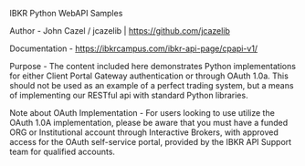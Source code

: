 IBKR Python WebAPI Samples


Author - 
John Cazel / jcazelib  |  https://github.com/jcazelib 

Documentation - 
https://ibkrcampus.com/ibkr-api-page/cpapi-v1/

Purpose -
The content included here demonstrates Python implementations for either Client Portal Gateway authentication or through OAuth 1.0a. This should not be used as an example of a perfect trading system, but a means of implementing our RESTful api with standard Python libraries.

Note about OAuth Implementation -
For users looking to use utilize the OAuth 1.0A implementation, please be aware that you must have a funded ORG or Institutional account through Interactive Brokers, with approved access for the OAuth self-service portal, provided by the IBKR API Support team for qualified accounts.
